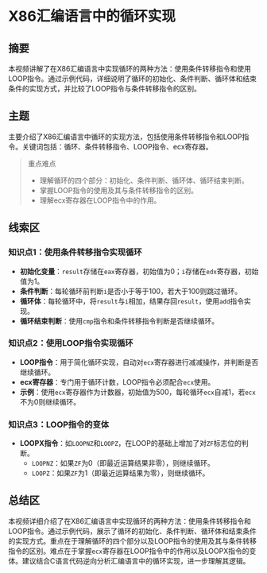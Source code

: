 # X86汇编语言中的循环实现

## 摘要

本视频讲解了在X86汇编语言中实现循环的两种方法：使用条件转移指令和使用LOOP指令。通过示例代码，详细说明了循环的初始化、条件判断、循环体和结束条件的实现方式，并比较了LOOP指令与条件转移指令的区别。

## 主题

主要介绍了X86汇编语言中循环的实现方法，包括使用条件转移指令和LOOP指令。关键词包括：循环、条件转移指令、LOOP指令、ecx寄存器。

> 重点难点
>
> - 理解循环的四个部分：初始化、条件判断、循环体、循环结束判断。
> - 掌握LOOP指令的使用及其与条件转移指令的区别。
> - 理解ecx寄存器在LOOP指令中的作用。

## 线索区

### 知识点1：使用条件转移指令实现循环
- **初始化变量**：`result`存储在`eax`寄存器，初始值为0；`i`存储在`edx`寄存器，初始值为1。
- **条件判断**：每轮循环前判断`i`是否小于等于100，若大于100则跳过循环。
- **循环体**：每轮循环中，将`result`与`i`相加，结果存回`result`，使用`add`指令实现。
- **循环结束判断**：使用`cmp`指令和条件转移指令判断是否继续循环。

### 知识点2：使用LOOP指令实现循环
- **LOOP指令**：用于简化循环实现，自动对`ecx`寄存器进行减减操作，并判断是否继续循环。
- **ecx寄存器**：专门用于循环计数，LOOP指令必须配合`ecx`使用。
- **示例**：使用`ecx`寄存器作为计数器，初始值为500，每轮循环`ecx`自减1，若`ecx`不为0则继续循环。

### 知识点3：LOOP指令的变体
- **LOOPX指令**：如`LOOPNZ`和`LOOPZ`，在LOOP的基础上增加了对`ZF`标志位的判断。
  - `LOOPNZ`：如果`ZF`为0（即最近运算结果非零），则继续循环。
  - `LOOPZ`：如果`ZF`为1（即最近运算结果为零），则继续循环。

## 总结区

本视频详细介绍了在X86汇编语言中实现循环的两种方法：使用条件转移指令和LOOP指令。通过示例代码，展示了循环的初始化、条件判断、循环体和结束条件的实现方式。重点在于理解循环的四个部分以及LOOP指令的使用及其与条件转移指令的区别。难点在于掌握`ecx`寄存器在LOOP指令中的作用以及LOOPX指令的变体。建议结合C语言代码逆向分析汇编语言中的循环实现，进一步理解其逻辑。